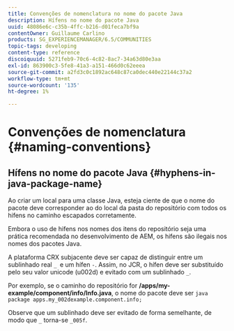 ```yaml
---
title: Convenções de nomenclatura no nome do pacote Java
description: Hífens no nome do pacote Java
uuid: 48086e6c-c35b-4ffc-b216-d01feca7bf9a
contentOwner: Guillaume Carlino
products: SG_EXPERIENCEMANAGER/6.5/COMMUNITIES
topic-tags: developing
content-type: reference
discoiquuid: 5271feb9-70c6-4c82-8ac7-34a63d80e3aa
exl-id: 863900c3-5fe8-41a3-a151-466d0c62eeea
source-git-commit: a2fd3c0c1892ac648c87ca0dec440e22144c37a2
workflow-type: tm+mt
source-wordcount: '135'
ht-degree: 1%

---
```


# Convenções de nomenclatura {#naming-conventions}

## Hífens no nome do pacote Java {#hyphens-in-java-package-name}

Ao criar um local para uma classe Java, esteja ciente de que o nome do pacote deve corresponder ao do local da pasta do repositório com todos os hifens no caminho escapados corretamente.

Embora o uso de hifens nos nomes dos itens do repositório seja uma prática recomendada no desenvolvimento de AEM, os hifens são ilegais nos nomes dos pacotes Java.

A plataforma CRX subjacente deve ser capaz de distinguir entre um sublinhado real `_ `e um hífen `-`. Assim, no JCR, o hífen deve ser substituído pelo seu valor unicode (u002d) e evitado com um sublinhado `_`.

Por exemplo, se o caminho do repositório for **/apps/my-example/component/info/Info.java**, o nome do pacote deve ser `java package apps.my_002dexample.component.info;`

Observe que um sublinhado deve ser evitado de forma semelhante, de modo que `_` torna-se `_005f`.
